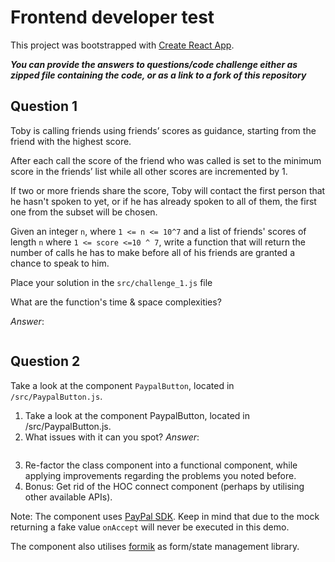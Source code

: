
# Frontend developer test

This project was bootstrapped with [Create React App](https://github.com/facebook/create-react-app).

***You can provide the answers to questions/code challenge either as zipped file containing the code, or as a link to a fork of this repository***

## Question 1

Toby is calling friends using friends’ scores as guidance, starting from the friend with the highest score.

After each call the score of the friend who was called is set to the minimum score in the friends’ list while all other scores are incremented by 1.

If two or more friends share the score, Toby will contact the first person that he hasn't spoken to yet, or if he has already spoken to all of them, the first one from the subset will be chosen.

Given an integer `n`, where `1 <= n <= 10^7` and a list of friends' scores of length `n` where `1 <= score <=10 ^ 7`, write a function that will return the number of calls he has to make before all of his friends are granted a chance to speak to him.

 Place your solution in the `src/challenge_1.js` file

 What are the function's time & space complexities?
 
 *Answer*:
 ```txt

 ```


## Question 2

Take a look at the component `PaypalButton`, located in `/src/PaypalButton.js`.


1. Take a look at the component PaypalButton, located in /src/PaypalButton.js.
2. What issues with it can you spot?
    *Answer*:
    ```txt

    ```
3. Re-factor the class component into a functional component, while applying improvements regarding the problems you noted before.
4. Bonus: Get rid of the HOC connect component (perhaps by utilising other available APIs).

Note: The component uses [PayPal SDK](https://developer.paypal.com/docs/business/javascript-sdk/javascript-sdk-reference/). Keep in mind that due to the mock returning a fake value `onAccept` will never be executed in this demo.

The component also utilises [formik](https://formik.org/) as form/state management library.
